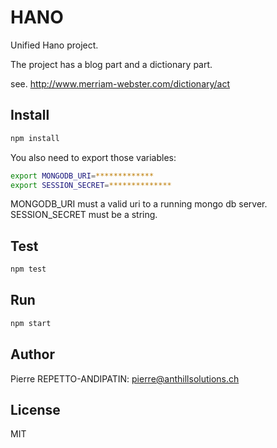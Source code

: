 HANO
====

Unified Hano project.

The project has a blog part and a dictionary part.

see.
http://www.merriam-webster.com/dictionary/act

Install
-------

```bash
npm install
```

You also need to export those variables:

```bash
export MONGODB_URI=*************
export SESSION_SECRET=**************
```

MONGODB_URI must a valid uri to a running mongo db server.
SESSION_SECRET must be a string.

Test
----

```bash
npm test
```

Run
---

```bash
npm start
```

Author
------

Pierre REPETTO-ANDIPATIN: <pierre@anthillsolutions.ch>

License
-------

MIT
